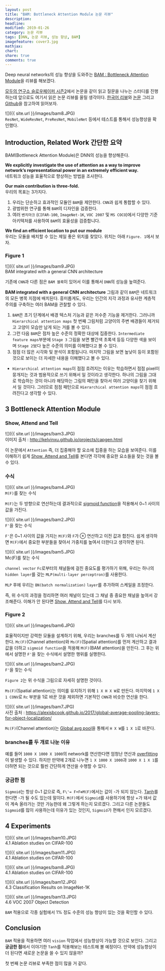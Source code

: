 ```yaml
---
layout: post
title: "BAM: Bottleneck Attention Module 논문 리뷰"
description: 
headline: 
modified: 2019-01-26
category: 논문 리뷰
tags: [DNN, 논문 리뷰, 성능 향상, BAM]
imagefeature: cover3.jpg
mathjax: 
chart: 
share: true
comments: true
---
```


Deep neural networks의 성능 향상을 도와주는 [BAM : Bottleneck Attention Module](https://arxiv.org/pdf/1807.06514.pdf)을 리뷰를 해보겠다. 

[모두의 연구소 슬로우페이퍼 시즌2](https://event-us.kr/modu/event/4665)에서 논문을 같이 읽고 질문을 나누는 스터디를 진행하는데 앞으로도 여기서 읽은 논문 리뷰를 올릴 생각이다. [한국어 리뷰](https://blog.lunit.io/2018/08/30/bam-and-cbam-self-attention-modules-for-cnn/)와 [논문](https://arxiv.org/pdf/1807.06514.pdf) 그리고 [Github](https://github.com/Jongchan/attention-module)을 참고하여 읽어보자.

![]({{ site.url }}/images/bam8.JPG)  
`ResNet`, `WideResNet`, `PreResNet`, `MobileNet` 등에서 테스트를 통해서 성능향상을 확인했다.


## Introduction, Related Work 간단한 요약

BAM(Bottleneck Attention Module)은 DNN의 성능을 향상해준다. 

**We explicitly investigate the use of attention as a way to improve network’s representational power in an extremely efficient way.**  
네트워크 성능을 효율적으로 향상하는 방법을 조사한다.

**Our main contribution is three-fold.**  
우리의 목표는 3가지다.  
1. 우리는 단순하고 효과적인 모듈인 `BAM`을 제안한다. `CNN`과 쉽게 통합할 수 있다.
2. 광범위한 연구를 통해 `BAM`의 디자인을 검증한다.
3. 여러 `벤치마크` (`CIFAR-100`, `ImageNet-1K`, `VOC 2007` 및 `MS COCO`)에서 다양한 기준 아키텍처를 사용하여 `BAM`의 효율성을 검증합니다.

**We find an efficient location to put our module**  
우리는 모듈을 배치할 수 있는 제일 좋은 위치를 찾았다. 위치는 아래 `Figure. 1`에서 보자.

### Figure 1
![]({{ site.url }}/images/bam9.JPG)  
BAM integrated with a general CNN architecture

기존에 `CNN`과 다른 점은 `BAM 블록`이 있어서 이를 통해서 `DNN`의 성능을 높여준다.

**BAM integrated with a general CNN architecture** 그림과 같이 `BAM`은 네트워크의 모든 병목 지점에 배치된다. 흥미롭게도, 우리는 인간의 지각 과정과 유사한 계층적 주의를 구축하는 여러 BAM을 관찰할 수 있다.

1. `BAM`은 초기 단계에서 배경 텍스처 기능과 같은 저수준 기능을 제거한다. 그러니까 `Hierarchical attention maps` 첫 번째 그림처럼 고양이의 주변 배경들이 제거되고 고양이 모습만 남게 되는 거를 볼 수 있다.
2. 그런 다음 `BAM`은 점차 높은 수준의 정확한 대상에 집중한다. `Intermediate feature maps`부분에 `Stage 3` 그림을 보면 빨간색 초록색 등등 다양한 색을 보이며 `Stage 2`보다 높은 수준의 의미를 이해했다고 볼 수 있다.
3. 점점 더 많은 시각화 및 분석이 포함됩니다. 마지막 그림을 보면 높낮이 등이 포함된 것으로 보이는 더 자세한 내용을 이해했다고 볼 수 있다.

+ `Hierarchical attention maps`이 점점 흐려지는 이유는 학습하면서 점점 pixel이 뭉개지는 것과 범용적으로 쓰기 위해서 일 것이라고 생각한다. 하나의 그림을 그대로 학습하는 것이 아니라 해당하는 그림의 패턴을 찾아서 여러 고양이을 찾기 위해서 일 것이다. 그러므로 점점 패턴으로 `Hierarchical attention maps`이 점점 흐려진다고 생각할 수 있다. 

## 3 Bottleneck Attention Module

### Show, Attend and Tell
![]({{ site.url }}/images/bam3.JPG)  
이미지 출처 : http://kelvinxu.github.io/projects/capgen.html

이 논문에서 `Attention` 즉, 더 집중해야 할 요소에 집중을 하는 모습을 보여준다. 이를 이해하기 쉽게 [Show, Attend and Tell](http://kelvinxu.github.io/projects/capgen.html)를 본다면 각각에 중요한 요소들을 찾는 것을 볼 수 있다.

### 수식

![]({{ site.url }}/images/bam4.JPG)  
`M(F)`를 찾는 수식

`M(F)`는 두 방향으로 연산하는데 결과적으로 [sigmoid function](https://en.wikipedia.org/wiki/Sigmoid_function)을 적용해서 0~1 사이의 값을 가진다.

![]({{ site.url }}/images/bam2.JPG)  
`F'`을 찾는 수식

`F'`은 0~1 사이의 값을 가지는 `M(F)`와 `F`가 ⊗ 연산하고 이전 값과 합친다. 쉽게 생각하면 `M(F)`에서 중요한 부분들을 찾아서 가중치를 높여서 더한다고 생각하면 된다. 


![]({{ site.url }}/images/bam5.JPG)  
Mc(F)를 찾는 수식
 
`channel vector` `Fc`로부터의 채널들에 걸친 중요도를 평가하기 위해, 우리는 하나의 `hidden layer`를 갖는 `MLP(multi-layer perceptron)`를 사용한다.

`MLP` 후에 우리는 `BN(batch normalization)` `layer`를 추가하여 스케일을 조정한다. 

즉, 위 수식의 과정을 정리하면 여러 채널이 있는데 그 채널 중 중요한 채널을 높여서 강조해준다. 이해가 안 된다면 [Show, Attend and Tell](http://kelvinxu.github.io/projects/capgen.html)를 다시 보자.

### Figure 2
![]({{ site.url }}/images/bam6.JPG)

효율적이지만 강력한 모듈을 설계하기 위해, 우리는 branches를 두 개의 나눠서 계산한다. `Mc(F)`(Channel attention)와 `Ms(F)`(Spatial attention)를 먼저 계산하고 결과 값을 더하고 `sigmoid function`을 적용해 `M(F)`(BAM attention)을 만든다. 그 후는 위에서 설명한 `F'`을 찾는 수식에서 설명한 행위를 실행한다.

![]({{ site.url }}/images/bam2.JPG)  
`F'`을 찾는 수식

`Figure 2`는 위 수식을 그림으로 자세히 설명한 것이다.

`Ms(F)`(Spatial attention)는 의미를 유지하기 위해 `1 X H X W`로 만든다. 마지막에 `1 X 1 CONV`로 `Rc` 부분을 1로 바꾼 것을 제외하면 기본적인 `CNN`과 비슷한 연산을 한다.

![]({{ site.url }}/images/bam7.JPG)  
사진 출처 : https://alexisbcook.github.io/2017/global-average-pooling-layers-for-object-localization/

`Mc(F)`(Channel attention)는 [Global avg pool](https://alexisbcook.github.io/2017/global-average-pooling-layers-for-object-localization/)을 통해서 `H X W`를 `1 X 1`로 바꾼다.

### branches를 두 개로 나눈 이유

예를 들어 `1000 X 1000 X 1000`의 network를 연산한다면 엄청난 연산과 [overfitting](https://en.wikipedia.org/wiki/Overfitting)이 발생할 수 있다. 하지만 만약에 2개로 나누면 `1 X 1000 X 1000`과 `1000 X 1 X 1`를 더하면 되는 것으로 훨씬 간단하게 연산을 수행할 수 있다.

### 궁금한 점

`Sigmoid`는 항상 0~1 값으로 즉, `F\'= F+F⊗M(F)`에서는 값이 -가 되지 않는다. [Tanh](https://en.wikipedia.org/wiki/Hyperbolic_function)를 한다면 -가 될 수도 있는데 말이다. `M(F)`에서 `Sigmoid`를 사용하기에 항상 +가 돼서 값이 계속 올라가는 것만 가능한데 왜 그렇게 하는지 모르겠다. 그리고 다른 논문들도 `Sigmoid`를 많이 사용하는데 이유가 있는 것인지, `Sigmoid`가 편해서 인지 모르겠다.

## 4 Experiments

![]({{ site.url }}/images/bam10.JPG)  
4.1 Ablation studies on CIFAR-100

![]({{ site.url }}/images/bam11.JPG)  
4.1 Ablation studies on CIFAR-100

![]({{ site.url }}/images/bam8.JPG)  
4.1 Ablation studies on CIFAR-100

![]({{ site.url }}/images/bam12.JPG)  
4.3 Classification Results on ImageNet-1K

![]({{ site.url }}/images/bam13.JPG)  
4.6 VOC 2007 Object Detection


`BAM` 적용으로 각종 실험에서 1% 정도 수준의 성능 향상이 있는 것을 확인할 수 있다.

## Conclusion

`BAM` 적용을 적용하면 여러 `vision` 작업에서 성능향상이 가능할 것으로 보인다. 그리고 **궁금한 점**에서 이야기한 `Tanh`를 적용해보는 테스트해 볼 예정이다. 만약에 성능향상이 더 된다면 새로운 논문을 쓸 수 있지 않을까?

첫 번째 논문 리뷰로 부족한 점이 많을 거 같다.